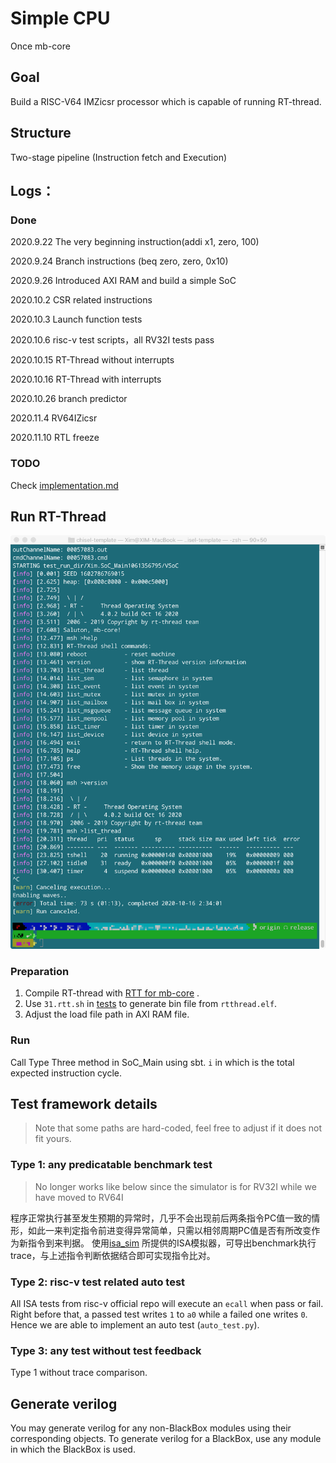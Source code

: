 # Simple CPU

Once mb-core

## Goal

Build a RISC-V64 IMZicsr processor which is capable of running RT-thread.

## Structure

Two-stage pipeline (Instruction fetch and Execution)

## Logs：

### Done

2020.9.22 The very beginning instruction(addi x1, zero, 100)

2020.9.24 Branch instructions (beq zero, zero, 0x10)

2020.9.26 Introduced AXI RAM and build a simple SoC

2020.10.2 CSR related instructions

2020.10.3 Launch function tests

2020.10.6 risc-v test scripts，all RV32I tests pass

2020.10.15 RT-Thread without interrupts

2020.10.16 RT-Thread with interrupts

2020.10.26 branch predictor

2020.11.4 RV64IZicsr

2020.11.10 RTL freeze

### TODO

Check [implementation.md](implementation.md)

## Run RT-Thread

![RT-Thread](./imgs/rtt.png)

### Preparation

1. Compile RT-thread with [RTT for mb-core](https://github.com/chenguokai/rtt-mbcore/tree/master/bsp/mb-core) .
2. Use `31.rtt.sh` in [tests](https://github.com/chenguokai/mbcore-tests) to generate bin file from `rtthread.elf`.
3. Adjust the load file path in AXI RAM file.

### Run

Call Type Three method in SoC_Main using sbt. `i` in which is the total expected instruction cycle.

## Test framework details

> Note that some paths are hard-coded, feel free to adjust if it does not fit yours.

### Type 1: any predicatable benchmark test

> No longer works like below since the simulator is for RV32I while we have moved to RV64I

程序正常执行甚至发生预期的异常时，几乎不会出现前后两条指令PC值一致的情形，如此一来判定指令前进变得异常简单，只需以相邻周期PC值是否有所改变作为新指令到来判据。
使用[isa_sim](https://github.com/ultraembedded/riscv/tree/master/isa_sim)
所提供的ISA模拟器，可导出benchmark执行trace，与上述指令判断依据结合即可实现指令比对。

### Type 2: risc-v test related auto test

All ISA tests from risc-v official repo will execute an `ecall` when pass or fail. Right before that, a passed test writes `1` to `a0` while a failed one writes `0`. Hence we are able to implement an auto test (`auto_test.py`).

### Type 3: any test without test feedback

Type 1 without trace comparison.

## Generate verilog

You may generate verilog for any non-BlackBox modules using their corresponding objects. To generate verilog for a BlackBox, use any module in which the BlackBox is used.